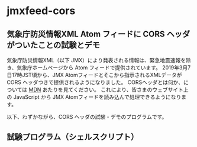 # jmxfeed-cors
## 気象庁防災情報XML Atom フィードに CORS ヘッダがついたことの試験とデモ

気象庁防災情報XML（以下 JMX）により発表される情報は、緊急地震速報を除き、気象庁ホームページから Atom フィードで提供されています。
2019年3月7日17時JST頃から、JMX Atomフィードとそこから指示されるXMLデータが CORS ヘッダつきで提供されるようになりました。
CORSヘッダとは何か、については [MDN](https://developer.mozilla.org/en-US/docs/Web/HTTP/CORS) あたりを見てください。
これにより、皆さまのウェブサイト上の JavaScript から JMX Atomフィードを読み込んで処理できるようになります。

以下、わずかながら、CORS ヘッダの試験・デモのプログラムです。

## 試験プログラム（シェルスクリプト）


